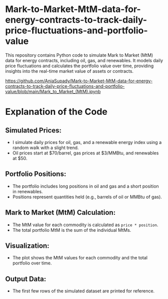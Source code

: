# Mark-to-Market-MtM-data-for-energy-contracts-to-track-daily-price-fluctuations-and-portfolio-value
This repository contains Python code to simulate Mark to Market (MtM) data for energy contracts, including oil, gas, and renewables. It models daily price fluctuations and calculates the portfolio value over time, providing insights into the real-time market value of assets or contracts.

https://github.com/AniaSupady/Mark-to-Market-MtM-data-for-energy-contracts-to-track-daily-price-fluctuations-and-portfolio-value/blob/main/Mark_to_Market_(MtM).ipynb


# Explanation of the Code

## Simulated Prices:
- I simulate daily prices for oil, gas, and a renewable energy index using a random walk with a slight trend.
- Oil prices start at $70/barrel, gas prices at $3/MMBtu, and renewables at $50.

## Portfolio Positions:
- The portfolio includes long positions in oil and gas and a short position in renewables.
- Positions represent quantities held (e.g., barrels of oil or MMBtu of gas).

## Mark to Market (MtM) Calculation:
- The MtM value for each commodity is calculated as `price * position`.
- The total portfolio MtM is the sum of the individual MtMs.

## Visualization:
- The plot shows the MtM values for each commodity and the total portfolio over time.

## Output Data:
- The first few rows of the simulated dataset are printed for reference.
